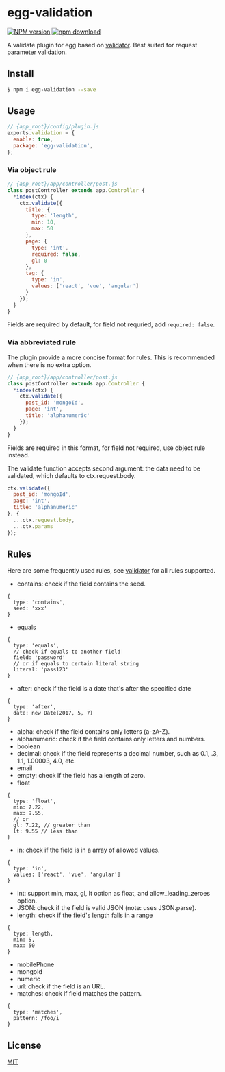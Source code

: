 # egg-validation

[![NPM version][npm-image]][npm-url]
[![npm download][download-image]][download-url]

[npm-image]: https://img.shields.io/npm/v/egg-validation.svg?style=flat-square
[npm-url]: https://npmjs.org/package/egg-validation
[download-image]: https://img.shields.io/npm/dm/egg-validation.svg?style=flat-square
[download-url]: https://npmjs.org/package/egg-validation

A validate plugin for egg based on [validator](https://github.com/chriso/validator.js). Best suited for request parameter validation.

## Install

```bash
$ npm i egg-validation --save
```

## Usage

```js
// {app_root}/config/plugin.js
exports.validation = {
  enable: true,
  package: 'egg-validation',
};
```

### Via object rule

```js
// {app_root}/app/controller/post.js
class postController extends app.Controller {
  *index(ctx) {
    ctx.validate({
      title: {
        type: 'length',
        min: 10,
        max: 50 
      },
      page: {
        type: 'int',
        required: false,
        gl: 0
      },
      tag: {
        type: 'in',
        values: ['react', 'vue', 'angular']
      }
    });
  }
}
```

Fields are required by default, for field not requried, add `required: false`.

### Via abbreviated rule

The plugin provide a more concise format for rules. This is recommended when there is no extra option. 

```js
// {app_root}/app/controller/post.js
class postController extends app.Controller {
  *index(ctx) {
    ctx.validate({
      post_id: 'mongoId',
      page: 'int',
      title: 'alphanumeric'
    });
  }
}
```

Fields are required in this format, for field not required, use object rule instead.

The validate function accepts second argument: the data need to be validated, which defaults to ctx.request.body.

```js
ctx.validate({
  post_id: 'mongoId',
  page: 'int',
  title: 'alphanumeric'
}, {
  ...ctx.request.body, 
  ...ctx.params
});
``` 

## Rules

Here are some frequently used rules, see [validator](https://github.com/chriso/validator.js) for all rules supported.

* contains: check if the field contains the seed.
```
{
  type: 'contains',
  seed: 'xxx'
}
```
* equals
```
{
  type: 'equals',
  // check if equals to another field
  field: 'password'
  // or if equals to certain literal string
  literal: 'pass123'
}
```
* after: check if the field is a date that's after the specified date
```
{
  type: 'after',
  date: new Date(2017, 5, 7)
}
```
* alpha: check if the field contains only letters (a-zA-Z).
* alphanumeric: check if the field contains only letters and numbers.
* boolean
* decimal: check if the field represents a decimal number, such as 0.1, .3, 1.1, 1.00003, 4.0, etc.
* email
* empty: check if the field has a length of zero.
* float
```
{
  type: 'float',
  min: 7.22,
  max: 9.55,
  // or
  gl: 7.22, // greater than
  lt: 9.55 // less than
}
```
* in: check if the field is in a array of allowed values.
```
{
  type: 'in',
  values: ['react', 'vue', 'angular']
}
```
* int: support min, max, gl, lt option as float, and allow_leading_zeroes option.
* JSON: check if the field is valid JSON (note: uses JSON.parse).
* length: check if the field's length falls in a range
```
{
  type: length,
  min: 5,
  max: 50
}
```
* mobilePhone
* mongoId
* numeric
* url: check if the field is an URL. 
* matches: check if field matches the pattern.
```
{
  type: 'matches',
  pattern: /foo/i
}
```

## License

[MIT](LICENSE)
